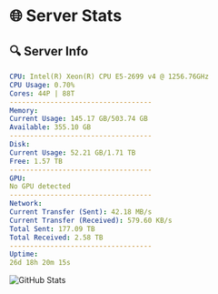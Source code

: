 # 🌐 Server Stats
## 🔍 Server Info
```yaml
CPU: Intel(R) Xeon(R) CPU E5-2699 v4 @ 1256.76GHz
CPU Usage: 0.70%
Cores: 44P | 88T
-----------------------------------
Memory:
Current Usage: 145.17 GB/503.74 GB
Available: 355.10 GB
-----------------------------------
Disk:
Current Usage: 52.21 GB/1.71 TB
Free: 1.57 TB
-----------------------------------
GPU:
No GPU detected
-----------------------------------
Network:
Current Transfer (Sent): 42.18 MB/s
Current Transfer (Received): 579.60 KB/s
Total Sent: 177.09 TB
Total Received: 2.58 TB
-----------------------------------
Uptime:
26d 18h 20m 15s
```
![GitHub Stats](https://img.shields.io/badge/Updated-2025-03-06_17:03:33-blue)